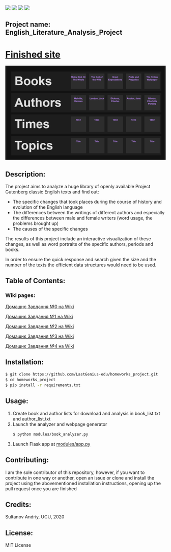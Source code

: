![](https://img.shields.io/github/license/LastGenius-edu/homeworks_project)
![](https://img.shields.io/github/commit-activity/w/LastGenius-edu/homeworks_project)
![](https://img.shields.io/github/last-commit/LastGenius-edu/homeworks_project)
![](https://img.shields.io/github/languages/code-size/LastGenius-edu/homeworks_project)
## Project name: English_Literature_Analysis_Project

# [Finished site](https://text-analysis-ucu.herokuapp.com)
![](https://github.com/LastGenius-edu/homeworks_project/raw/master/docs/site.png)

## Description: 

The project aims to analyze a huge library of openly available Project Gutenberg classic English texts and find out:
* The specific changes that took places during the course of history and evolution of the English language
* The differences between the writings of different authors and especially the differences between male and female writers (word usage, the problems brought up)
* The causes of the specific changes

The results of this project include an interactive visualization of these changes, as well as word portraits of the specific authors, periods and books.

In order to ensure the quick response and search given the size and the number of the texts the efficient data structures would need to be used.

## Table of Contents: 

### Wiki pages:

[Домашнє Завдання №0 на Wiki](https://github.com/LastGenius-edu/homeworks_project/wiki/1.-Домашнє-завдання-№0)

[Домашнє Завдання №1 на Wiki](https://github.com/LastGenius-edu/homeworks_project/wiki/2.-Домашнє-завдання-№1)

[Домашнє Завдання №2 на Wiki](https://github.com/LastGenius-edu/homeworks_project/wiki/3.-Домашнє-завдання-№2)

[Домашнє Завдання №3 на Wiki](https://github.com/LastGenius-edu/homeworks_project/wiki/4.-Домашнє-завдання-№3)

[Домашнє Завдання №4 на Wiki](https://github.com/LastGenius-edu/homeworks_project/wiki/5.-Домашнє-завдання-№4)

## Installation: 

```bash
$ git clone https://github.com/LastGenius-edu/homeworks_project.git
$ cd homeworks_project
$ pip install -r requirements.txt
```

## Usage: 
1. Create book and author lists for download and analysis in book_list.txt and author_list.txt
2. Launch the analyzer and webpage generator
    ```bash
    $ python modules/book_analyzer.py
    ```
3. Launch Flask app at [modules/app.py](https://github.com/LastGenius-edu/homeworks_project/blob/master/modules/app.py)

## Contributing: 

I am the sole contributor of this repository, however, if you want to contribute in one way or another, open an issue or clone and install the project using the abovementioned installation instructions, opening up the pull request once you are finished

## Credits: 

Sultanov Andriy, UCU, 2020

## License:  

MIT License
